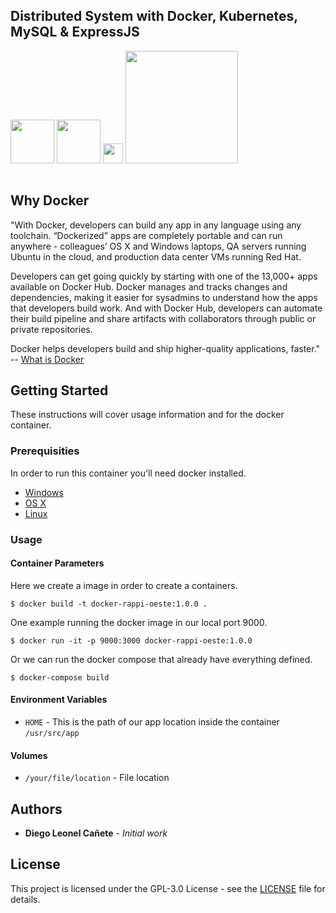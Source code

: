 ## Distributed System with Docker, Kubernetes, MySQL & ExpressJS

<a href="https://nodejs.org/es/docs/"><img src="https://upload.wikimedia.org/wikipedia/commons/thumb/d/d9/Node.js_logo.svg/400px-Node.js_logo.svg.png" style="margin-bottom: 8px;" width="70"></a><a>  </a><a href="https://dev.mysql.com/doc/"><img src="https://d1q6f0aelx0por.cloudfront.net/product-logos/0dd7193f-e747-4a15-b797-818b9fac3656-mysql.png" width="70"></a><a>  </a><a href="https://docs.docker.com/"><img src="https://docs.docker.com/favicons/docs@2x.ico" style="margin-bottom: 18px;" width="32"></a><a>  </a><a href="https://kubernetes.io/es/docs/home/"><img src="https://kubernetes.io/images/nav_logo.svg" style="margin-bottom: 18px;" width="180"></a>


## Why Docker

"With Docker, developers can build any app in any language using any toolchain. “Dockerized” apps are completely portable and can run anywhere - colleagues’ OS X and Windows laptops, QA servers running Ubuntu in the cloud, and production data center VMs running Red Hat.

Developers can get going quickly by starting with one of the 13,000+ apps available on Docker Hub. Docker manages and tracks changes and dependencies, making it easier for sysadmins to understand how the apps that developers build work. And with Docker Hub, developers can automate their build pipeline and share artifacts with collaborators through public or private repositories.

Docker helps developers build and ship higher-quality applications, faster." -- [What is Docker](https://www.docker.com/what-docker#copy1)


## Getting Started

These instructions will cover usage information and for the docker container.


### Prerequisities

In order to run this container you'll need docker installed.

* [Windows](https://docs.docker.com/windows/started)
* [OS X](https://docs.docker.com/mac/started/)
* [Linux](https://docs.docker.com/linux/started/)

### Usage

#### Container Parameters

Here we create a image in order to create a containers.

```shell
$ docker build -t docker-rappi-oeste:1.0.0 .
```

One example running the docker image in our local port 9000.

```shell
$ docker run -it -p 9000:3000 docker-rappi-oeste:1.0.0
```

Or we can run the docker compose that already have everything defined.

```shell
$ docker-compose build
```

#### Environment Variables

* `HOME` - This is the path of our app location inside the container `/usr/src/app`

#### Volumes

* `/your/file/location` - File location


## Authors

* **Diego Leonel Cañete** - *Initial work*

## License

This project is licensed under the GPL-3.0 License - see the [LICENSE](LICENSE) file for details.
